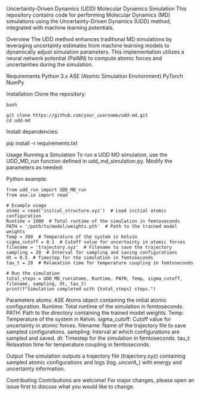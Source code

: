 Uncertainty-Driven Dynamics (UDD) Molecular Dynamics Simulation
    This repository contains code for performing Molecular Dynamics (MD) simulations using the Uncertainty-Driven Dynamics (UDD) method, integrated with machine learning potentials.

Overview
    The UDD method enhances traditional MD simulations by leveraging uncertainty estimates from machine learning models to dynamically adjust simulation parameters. This implementation utilizes a neural network potential (PaiNN) to compute atomic forces and uncertainties during the simulation.

Requirements
    Python 3.x
    ASE (Atomic Simulation Environment)
    PyTorch
    NumPy

Installation
    Clone the repository:

    bash

    git clone https://github.com/your_username/udd-md.git
    cd udd-md

Install dependencies:

pip install -r requirements.txt

Usage
    Running a Simulation
    To run a UDD MD simulation, use the UDD_MD_run function defined in udd_md_simulation.py. Modify the parameters as needed:

Python example:

    from udd_run import UDD_MD_run
    from ase.io import read

    # Example usage
    atoms = read('initial_structure.xyz')  # Load initial atomic configuration
    Runtime = 1000  # Total runtime of the simulation in femtoseconds
    PATH = '/path/to/model/weights.pth'  # Path to the trained model weights
    Temp = 300  # Temperature of the system in Kelvin
    sigma_cutoff = 0.1  # Cutoff value for uncertainty in atomic forces
    filename = 'trajectory.xyz'  # Filename to save the trajectory
    sampling = 20  # Interval for sampling and saving configurations
    dt = 0.5  # Timestep for the simulation in femtoseconds
    tau_t = 20  # Relaxation time for temperature coupling in femtoseconds

    # Run the simulation
    total_steps = UDD_MD_run(atoms, Runtime, PATH, Temp, sigma_cutoff, filename, sampling, dt, tau_t)
    print(f"Simulation completed with {total_steps} steps.")

Parameters
    atoms: ASE Atoms object containing the initial atomic configuration.
    Runtime: Total runtime of the simulation in femtoseconds.
    PATH: Path to the directory containing the trained model weights.
    Temp: Temperature of the system in Kelvin.
    sigma_cutoff: Cutoff value for uncertainty in atomic forces.
    filename: Name of the trajectory file to save sampled configurations.
    sampling: Interval at which configurations are sampled and saved.
    dt: Timestep for the simulation in femtoseconds.
    tau_t: Relaxation time for temperature coupling in femtoseconds.

Output
    The simulation outputs a trajectory file (trajectory.xyz) containing sampled atomic configurations and logs (log.*.uncerA_*) with energy and uncertainty information.

Contributing
    Contributions are welcome! For major changes, please open an issue first to discuss what you would like to change.